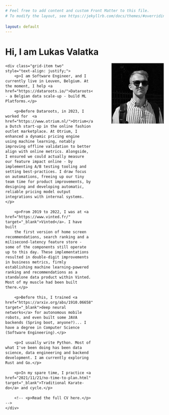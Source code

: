 ```yaml
---
# Feel free to add content and custom Front Matter to this file.
# To modify the layout, see https://jekyllrb.com/docs/themes/#overriding-theme-defaults

layout: default
---
```


<style>

@media (min-width: 500px) {
.grid-container {
    display: grid;
    grid-template-columns: 2fr 1.2fr;
    gap: 30px;
}
}

@media (max-width: 499px) {
.grid-container {
    display: block;
}

.grid-item {
    margin-bottom: 30px;
    text-align: justify;
}
}

</style>

<div class="grid-containers">
    <h1>Hi, I am Lukas Valatka</h1>
    <img class="grid-item one" src="/assets/IMG_0762.jpeg" style="width: 33%; float: right; margin-left: 60px; margin-bottom: 30px;" />

    <div class="grid-item two" style="text-align: justify;">
        <p>I am Software Engineer, and I currently live in Leuven, Belgium. At the moment, I help <a href="https://dataroots.io/">Dataroots</a> - a Belgian data scale-up - build ML Platforms.</p>

        <p>Before Dataroots, in 2023, I worked for  <a href="https://www.otrium.nl/">Otrium</a>, a Dutch start-up in the online fashion outlet marketplace. At Otrium, I enhanced a dynamic pricing engine using machine learning, notably improving offline validation to better align with online metrics. Alongside, I ensured we could actually measure our feature impact online - by implementing A/B testing tooling and setting best-practices. I draw focus on automations, freeing up our tiny team time for product improvements, by designing and developing automatic, reliable pricing model output integrations with internal systems.</p>

        <p>From 2019 to 2022, I was at <a href="https://www.vinted.fr/" target="_blank">Vinted</a>. I have built
        the first version of home screen recommendations, search ranking and a milisecond-latency feature store - some of the components still operate up to this day. These implementations resulted in double-digit improvements in business metrics, firmly establishing machine learning-powered ranking and recommendations as a standalone data product within Vinted. Most of my muscle had been built there.</p>
        
        <p>Before this, I trained <a href="https://arxiv.org/abs/1910.06658" target="_blank">deep neural networks</a> for autonomous mobile robots, and even built some JAVA backends (Spring boot, anyone?)... I have a degree in Computer Science (Software Engineering).</p>

        <p>I usually write Python. Most of what I've been doing has been data science, data engineering and backend development. I am currently exploring Rust and Go.</p>

        <p>In my spare time, I practice <a href="2021/11/21/no-time-to-plan.html" target="_blank">Traditional Karate-do</a> and cycle.</p>

        <!-- <p>Read the full CV here.</p> -->
    </div>
</div>
